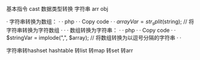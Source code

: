 基本指令 cast 数据类型转换  字符串 arr obj  



·  字符串转换为数组：
·  ·  php
·  ·  Copy code
·  ·  $arrayVar = str_split($string); // 将字符串转换为字符数组
·  ·  ·  数组转换为字符串：
·  ·  php
·  ·  Copy code
·  ·  $stringVar = implode(",", $array); // 将数组转换为以逗号分隔的字符串
·  ·  


字符串转hashset  hashtable  转list  转map 转set 转arr

